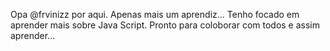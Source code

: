Opa @frvinizz por aqui.
Apenas mais um aprendiz... Tenho focado em aprender mais sobre Java Script.
Pronto para coloborar com todos e assim aprender...

<!---
frvinizz/frvinizz is a ✨ special ✨ repository because its `README.md` (this file) appears on your GitHub profile.
You can click the Preview link to take a look at your changes.
--->
